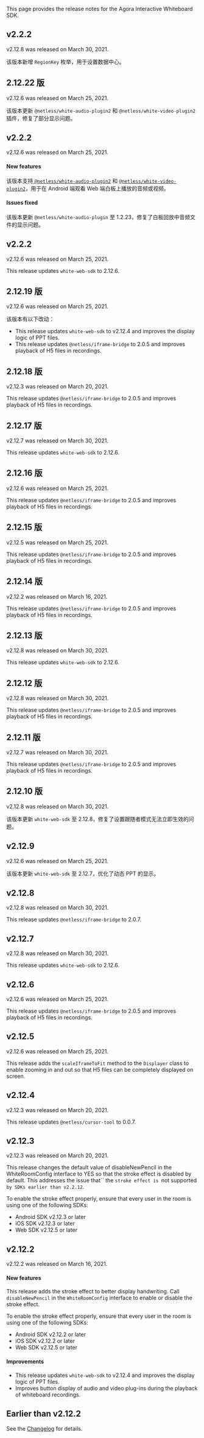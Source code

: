 This page provides the release notes for the Agora Interactive Whiteboard SDK.

## v2.2.2

v2.12.8 was released on March 30, 2021.

该版本新增 `RegionKey` 枚举，用于设置数据中心。

## 2.12.22 版

v2.12.6 was released on March 25, 2021.

该版本更新 `@netless/white-audio-plugin2` 和 `@netless/white-video-plugin2 `插件，修复了部分显示问题。

## v2.2.2

v2.12.6 was released on March 25, 2021.

#### New features

该版本支持[ `@netless/white-audio-plugin2`](https://github.com/netless-io/whiteboard-demo/tree/master/packages/white-audio-plugin) 和 [`@netless/white-video-plugin2`](https://github.com/netless-io/react-whiteboard/tree/master/packages/white-video-plugin)，用于在 Android 端观看 Web 端白板上播放的音频或视频。

#### Issues fixed

该版本更新 `@netless/white-audio-plugin` 至 1.2.23，修复了白板回放中音频文件的显示问题。

## v2.2.2

v2.12.6 was released on March 25, 2021.

This release updates `white-web-sdk` to 2.12.6.

## 2.12.19 版

v2.12.6 was released on March 25, 2021.

该版本有以下改动：

- This release updates `white-web-sdk` to v2.12.4 and improves the display logic of PPT files.
- This release updates `@netless/iframe-bridge` to 2.0.5 and improves playback of H5 files in recordings.

## 2.12.18 版

v2.12.3 was released on March 20, 2021.

This release updates `@netless/iframe-bridge` to 2.0.5 and improves playback of H5 files in recordings.

## 2.12.17 版

v2.12.7 was released on March 30, 2021.

This release updates `white-web-sdk` to 2.12.6.

## 2.12.16 版

v2.12.6 was released on March 25, 2021.

This release updates `@netless/iframe-bridge` to 2.0.5 and improves playback of H5 files in recordings.

## 2.12.15 版

v2.12.5 was released on March 25, 2021.

This release updates `@netless/iframe-bridge` to 2.0.5 and improves playback of H5 files in recordings.

## 2.12.14 版

v2.12.2 was released on March 16, 2021.

This release updates `@netless/iframe-bridge` to 2.0.5 and improves playback of H5 files in recordings.

## 2.12.13 版

v2.12.8 was released on March 30, 2021.

This release updates `white-web-sdk` to 2.12.6.

## 2.12.12 版

v2.12.8 was released on March 30, 2021.

This release updates `@netless/iframe-bridge` to 2.0.5 and improves playback of H5 files in recordings.

## 2.12.11 版

v2.12.7 was released on March 30, 2021.

This release updates `@netless/iframe-bridge` to 2.0.5 and improves playback of H5 files in recordings.

## 2.12.10 版

v2.12.8 was released on March 30, 2021.

该版本更新 `white-web-sdk` 至 2.12.8，修复了设置跟随者模式无法立即生效的问题。

## v2.12.9

v2.12.6 was released on March 25, 2021.

该版本更新 `white-web-sdk` 至 2.12.7，优化了动态 PPT 的显示。

## v2.12.8

v2.12.8 was released on March 30, 2021.

This release updates `@netless/iframe-bridge` to 2.0.7.

## v2.12.7

v2.12.8 was released on March 30, 2021.

This release updates `white-web-sdk` to 2.12.6.

## v2.12.6

v2.12.6 was released on March 25, 2021.

This release updates `@netless/iframe-bridge` to 2.0.5 and improves playback of H5 files in recordings.

## v2.12.5

v2.12.6 was released on March 25, 2021.

This release adds the `scaleIframeToFit` method to the `Displayer` class to enable zooming in and out so that H5 files can be completely displayed on screen.

## v2.12.4

v2.12.3 was released on March 20, 2021.

This release updates `@netless/cursor-tool` to 0.0.7.

## v2.12.3

v2.12.3 was released on March 20, 2021.

This release changes the default value of disableNewPencil in the WhiteRoomConfig interface to YES so that the stroke effect is disabled by default. This addresses the issue that`` the `stroke effect is `not supported `by SDKs earlier than v2.2.12`.

<div class="alert note">To enable the stroke effect properly, ensure that every user in the room is using one of the following SDKs:

- Android SDK v2.12.3 or later
- iOS SDK v2.12.3 or later
- Web SDK v2.12.5 or later</div>

## v2.12.2

v2.12.2 was released on March 16, 2021.

#### New features

This release adds the stroke effect to better display handwriting. Call `disableNewPencil` in the `WhiteRoomConfig` interface to enable or disable the stroke effect.

<div class="alert note">To enable the stroke effect properly, ensure that every user in the room is using one of the following SDKs:

- Android SDK v2.12.2 or later
- iOS SDK v2.12.2 or later
- Web SDK v2.12.5 or later</div>

#### Improvements

- This release updates `white-web-sdk` to v2.12.4 and improves the display logic of PPT files.
- Improves button display of audio and video plug-ins during the playback of whiteboard recordings.

## Earlier than v2.12.2
See the [Changelog](https://developer.netless.link/ios-zh/home/ios-changelog) for details.